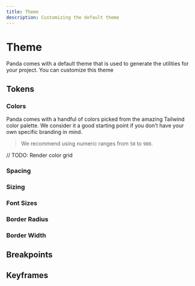 ```yaml
---
title: Theme
description: Customizing the default theme
---
```


# Theme

Panda comes with a default theme that is used to generate the utilities for your project. You can customize this theme

## Tokens

### Colors

Panda comes with a handful of colors picked from the amazing Tailwind color palette. We consider it a good starting point if you don’t have your own specific branding in mind.

> We recommend using numeric ranges from `50` to `900`.

// TODO: Render color grid

### Spacing

### Sizing

### Font Sizes

### Border Radius

### Border Width

## Breakpoints

## Keyframes
